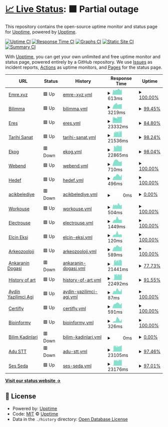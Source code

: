 # [📈 Live Status](https://status.emre.xyz): <!--live status--> **🟧 Partial outage**

This repository contains the open-source uptime monitor and status page for [Upptime](https://upptime.js.org), powered by [Upptime](https://github.com/upptime/upptime).

[![Uptime CI](https://github.com/delirehberi/status/workflows/Uptime%20CI/badge.svg)](https://github.com/delirehberi/status/actions?query=workflow%3A%22Uptime+CI%22)
[![Response Time CI](https://github.com/delirehberi/status/workflows/Response%20Time%20CI/badge.svg)](https://github.com/delirehberi/status/actions?query=workflow%3A%22Response+Time+CI%22)
[![Graphs CI](https://github.com/delirehberi/status/workflows/Graphs%20CI/badge.svg)](https://github.com/delirehberi/status/actions?query=workflow%3A%22Graphs+CI%22)
[![Static Site CI](https://github.com/delirehberi/status/workflows/Static%20Site%20CI/badge.svg)](https://github.com/delirehberi/status/actions?query=workflow%3A%22Static+Site+CI%22)
[![Summary CI](https://github.com/delirehberi/status/workflows/Summary%20CI/badge.svg)](https://github.com/delirehberi/status/actions?query=workflow%3A%22Summary+CI%22)

With [Upptime](https://upptime.js.org), you can get your own unlimited and free uptime monitor and status page, powered entirely by a GitHub repository. We use [Issues](https://github.com/upptime/upptime/issues) as incident reports, [Actions](https://github.com/delirehberi/status/actions) as uptime monitors, and [Pages](https://status.emre.xyz) for the status page.

<!--start: status pages-->
<!-- This summary is generated by Upptime (https://github.com/upptime/upptime) -->
<!-- Do not edit this manually, your changes will be overwritten -->
<!-- prettier-ignore -->
| URL | Status | History | Response Time | Uptime |
| --- | ------ | ------- | ------------- | ------ |
| <img alt="" src="https://icons.duckduckgo.com/ip3/emre.xyz.ico" height="13"> [Emre.xyz](https://emre.xyz) | 🟩 Up | [emre-xyz.yml](https://github.com/delirehberi/status/commits/HEAD/history/emre-xyz.yml) | <details><summary><img alt="Response time graph" src="./graphs/emre-xyz/response-time-week.png" height="20"> 613ms</summary><br><a href="https://status.emre.xyz/history/emre-xyz"><img alt="Response time 672" src="https://img.shields.io/endpoint?url=https%3A%2F%2Fraw.githubusercontent.com%2Fdelirehberi%2Fstatus%2FHEAD%2Fapi%2Femre-xyz%2Fresponse-time.json"></a><br><a href="https://status.emre.xyz/history/emre-xyz"><img alt="24-hour response time 675" src="https://img.shields.io/endpoint?url=https%3A%2F%2Fraw.githubusercontent.com%2Fdelirehberi%2Fstatus%2FHEAD%2Fapi%2Femre-xyz%2Fresponse-time-day.json"></a><br><a href="https://status.emre.xyz/history/emre-xyz"><img alt="7-day response time 613" src="https://img.shields.io/endpoint?url=https%3A%2F%2Fraw.githubusercontent.com%2Fdelirehberi%2Fstatus%2FHEAD%2Fapi%2Femre-xyz%2Fresponse-time-week.json"></a><br><a href="https://status.emre.xyz/history/emre-xyz"><img alt="30-day response time 669" src="https://img.shields.io/endpoint?url=https%3A%2F%2Fraw.githubusercontent.com%2Fdelirehberi%2Fstatus%2FHEAD%2Fapi%2Femre-xyz%2Fresponse-time-month.json"></a><br><a href="https://status.emre.xyz/history/emre-xyz"><img alt="1-year response time 672" src="https://img.shields.io/endpoint?url=https%3A%2F%2Fraw.githubusercontent.com%2Fdelirehberi%2Fstatus%2FHEAD%2Fapi%2Femre-xyz%2Fresponse-time-year.json"></a></details> | <details><summary><a href="https://status.emre.xyz/history/emre-xyz">100.00%</a></summary><a href="https://status.emre.xyz/history/emre-xyz"><img alt="All-time uptime 97.86%" src="https://img.shields.io/endpoint?url=https%3A%2F%2Fraw.githubusercontent.com%2Fdelirehberi%2Fstatus%2FHEAD%2Fapi%2Femre-xyz%2Fuptime.json"></a><br><a href="https://status.emre.xyz/history/emre-xyz"><img alt="24-hour uptime 100.00%" src="https://img.shields.io/endpoint?url=https%3A%2F%2Fraw.githubusercontent.com%2Fdelirehberi%2Fstatus%2FHEAD%2Fapi%2Femre-xyz%2Fuptime-day.json"></a><br><a href="https://status.emre.xyz/history/emre-xyz"><img alt="7-day uptime 100.00%" src="https://img.shields.io/endpoint?url=https%3A%2F%2Fraw.githubusercontent.com%2Fdelirehberi%2Fstatus%2FHEAD%2Fapi%2Femre-xyz%2Fuptime-week.json"></a><br><a href="https://status.emre.xyz/history/emre-xyz"><img alt="30-day uptime 99.95%" src="https://img.shields.io/endpoint?url=https%3A%2F%2Fraw.githubusercontent.com%2Fdelirehberi%2Fstatus%2FHEAD%2Fapi%2Femre-xyz%2Fuptime-month.json"></a><br><a href="https://status.emre.xyz/history/emre-xyz"><img alt="1-year uptime 97.86%" src="https://img.shields.io/endpoint?url=https%3A%2F%2Fraw.githubusercontent.com%2Fdelirehberi%2Fstatus%2FHEAD%2Fapi%2Femre-xyz%2Fuptime-year.json"></a></details>
| <img alt="" src="https://icons.duckduckgo.com/ip3/bilimma.com.ico" height="13"> [Bilimma](https://bilimma.com) | 🟩 Up | [bilimma.yml](https://github.com/delirehberi/status/commits/HEAD/history/bilimma.yml) | <details><summary><img alt="Response time graph" src="./graphs/bilimma/response-time-week.png" height="20"> 3219ms</summary><br><a href="https://status.emre.xyz/history/bilimma"><img alt="Response time 3143" src="https://img.shields.io/endpoint?url=https%3A%2F%2Fraw.githubusercontent.com%2Fdelirehberi%2Fstatus%2FHEAD%2Fapi%2Fbilimma%2Fresponse-time.json"></a><br><a href="https://status.emre.xyz/history/bilimma"><img alt="24-hour response time 3327" src="https://img.shields.io/endpoint?url=https%3A%2F%2Fraw.githubusercontent.com%2Fdelirehberi%2Fstatus%2FHEAD%2Fapi%2Fbilimma%2Fresponse-time-day.json"></a><br><a href="https://status.emre.xyz/history/bilimma"><img alt="7-day response time 3219" src="https://img.shields.io/endpoint?url=https%3A%2F%2Fraw.githubusercontent.com%2Fdelirehberi%2Fstatus%2FHEAD%2Fapi%2Fbilimma%2Fresponse-time-week.json"></a><br><a href="https://status.emre.xyz/history/bilimma"><img alt="30-day response time 3195" src="https://img.shields.io/endpoint?url=https%3A%2F%2Fraw.githubusercontent.com%2Fdelirehberi%2Fstatus%2FHEAD%2Fapi%2Fbilimma%2Fresponse-time-month.json"></a><br><a href="https://status.emre.xyz/history/bilimma"><img alt="1-year response time 3143" src="https://img.shields.io/endpoint?url=https%3A%2F%2Fraw.githubusercontent.com%2Fdelirehberi%2Fstatus%2FHEAD%2Fapi%2Fbilimma%2Fresponse-time-year.json"></a></details> | <details><summary><a href="https://status.emre.xyz/history/bilimma">99.45%</a></summary><a href="https://status.emre.xyz/history/bilimma"><img alt="All-time uptime 99.88%" src="https://img.shields.io/endpoint?url=https%3A%2F%2Fraw.githubusercontent.com%2Fdelirehberi%2Fstatus%2FHEAD%2Fapi%2Fbilimma%2Fuptime.json"></a><br><a href="https://status.emre.xyz/history/bilimma"><img alt="24-hour uptime 96.18%" src="https://img.shields.io/endpoint?url=https%3A%2F%2Fraw.githubusercontent.com%2Fdelirehberi%2Fstatus%2FHEAD%2Fapi%2Fbilimma%2Fuptime-day.json"></a><br><a href="https://status.emre.xyz/history/bilimma"><img alt="7-day uptime 99.45%" src="https://img.shields.io/endpoint?url=https%3A%2F%2Fraw.githubusercontent.com%2Fdelirehberi%2Fstatus%2FHEAD%2Fapi%2Fbilimma%2Fuptime-week.json"></a><br><a href="https://status.emre.xyz/history/bilimma"><img alt="30-day uptime 99.87%" src="https://img.shields.io/endpoint?url=https%3A%2F%2Fraw.githubusercontent.com%2Fdelirehberi%2Fstatus%2FHEAD%2Fapi%2Fbilimma%2Fuptime-month.json"></a><br><a href="https://status.emre.xyz/history/bilimma"><img alt="1-year uptime 99.88%" src="https://img.shields.io/endpoint?url=https%3A%2F%2Fraw.githubusercontent.com%2Fdelirehberi%2Fstatus%2FHEAD%2Fapi%2Fbilimma%2Fuptime-year.json"></a></details>
| <img alt="" src="https://icons.duckduckgo.com/ip3/www.eresbiotech.com.ico" height="13"> [Eres](https://www.eresbiotech.com) | 🟩 Up | [eres.yml](https://github.com/delirehberi/status/commits/HEAD/history/eres.yml) | <details><summary><img alt="Response time graph" src="./graphs/eres/response-time-week.png" height="20"> 23332ms</summary><br><a href="https://status.emre.xyz/history/eres"><img alt="Response time 7942" src="https://img.shields.io/endpoint?url=https%3A%2F%2Fraw.githubusercontent.com%2Fdelirehberi%2Fstatus%2FHEAD%2Fapi%2Feres%2Fresponse-time.json"></a><br><a href="https://status.emre.xyz/history/eres"><img alt="24-hour response time 26587" src="https://img.shields.io/endpoint?url=https%3A%2F%2Fraw.githubusercontent.com%2Fdelirehberi%2Fstatus%2FHEAD%2Fapi%2Feres%2Fresponse-time-day.json"></a><br><a href="https://status.emre.xyz/history/eres"><img alt="7-day response time 23332" src="https://img.shields.io/endpoint?url=https%3A%2F%2Fraw.githubusercontent.com%2Fdelirehberi%2Fstatus%2FHEAD%2Fapi%2Feres%2Fresponse-time-week.json"></a><br><a href="https://status.emre.xyz/history/eres"><img alt="30-day response time 19802" src="https://img.shields.io/endpoint?url=https%3A%2F%2Fraw.githubusercontent.com%2Fdelirehberi%2Fstatus%2FHEAD%2Fapi%2Feres%2Fresponse-time-month.json"></a><br><a href="https://status.emre.xyz/history/eres"><img alt="1-year response time 7942" src="https://img.shields.io/endpoint?url=https%3A%2F%2Fraw.githubusercontent.com%2Fdelirehberi%2Fstatus%2FHEAD%2Fapi%2Feres%2Fresponse-time-year.json"></a></details> | <details><summary><a href="https://status.emre.xyz/history/eres">84.80%</a></summary><a href="https://status.emre.xyz/history/eres"><img alt="All-time uptime 99.38%" src="https://img.shields.io/endpoint?url=https%3A%2F%2Fraw.githubusercontent.com%2Fdelirehberi%2Fstatus%2FHEAD%2Fapi%2Feres%2Fuptime.json"></a><br><a href="https://status.emre.xyz/history/eres"><img alt="24-hour uptime 55.51%" src="https://img.shields.io/endpoint?url=https%3A%2F%2Fraw.githubusercontent.com%2Fdelirehberi%2Fstatus%2FHEAD%2Fapi%2Feres%2Fuptime-day.json"></a><br><a href="https://status.emre.xyz/history/eres"><img alt="7-day uptime 84.80%" src="https://img.shields.io/endpoint?url=https%3A%2F%2Fraw.githubusercontent.com%2Fdelirehberi%2Fstatus%2FHEAD%2Fapi%2Feres%2Fuptime-week.json"></a><br><a href="https://status.emre.xyz/history/eres"><img alt="30-day uptime 96.45%" src="https://img.shields.io/endpoint?url=https%3A%2F%2Fraw.githubusercontent.com%2Fdelirehberi%2Fstatus%2FHEAD%2Fapi%2Feres%2Fuptime-month.json"></a><br><a href="https://status.emre.xyz/history/eres"><img alt="1-year uptime 99.38%" src="https://img.shields.io/endpoint?url=https%3A%2F%2Fraw.githubusercontent.com%2Fdelirehberi%2Fstatus%2FHEAD%2Fapi%2Feres%2Fuptime-year.json"></a></details>
| <img alt="" src="https://icons.duckduckgo.com/ip3/tarihisanat.com.ico" height="13"> [Tarihi Sanat](https://tarihisanat.com) | 🟩 Up | [tarihi-sanat.yml](https://github.com/delirehberi/status/commits/HEAD/history/tarihi-sanat.yml) | <details><summary><img alt="Response time graph" src="./graphs/tarihi-sanat/response-time-week.png" height="20"> 21536ms</summary><br><a href="https://status.emre.xyz/history/tarihi-sanat"><img alt="Response time 2738" src="https://img.shields.io/endpoint?url=https%3A%2F%2Fraw.githubusercontent.com%2Fdelirehberi%2Fstatus%2FHEAD%2Fapi%2Ftarihi-sanat%2Fresponse-time.json"></a><br><a href="https://status.emre.xyz/history/tarihi-sanat"><img alt="24-hour response time 26095" src="https://img.shields.io/endpoint?url=https%3A%2F%2Fraw.githubusercontent.com%2Fdelirehberi%2Fstatus%2FHEAD%2Fapi%2Ftarihi-sanat%2Fresponse-time-day.json"></a><br><a href="https://status.emre.xyz/history/tarihi-sanat"><img alt="7-day response time 21536" src="https://img.shields.io/endpoint?url=https%3A%2F%2Fraw.githubusercontent.com%2Fdelirehberi%2Fstatus%2FHEAD%2Fapi%2Ftarihi-sanat%2Fresponse-time-week.json"></a><br><a href="https://status.emre.xyz/history/tarihi-sanat"><img alt="30-day response time 12085" src="https://img.shields.io/endpoint?url=https%3A%2F%2Fraw.githubusercontent.com%2Fdelirehberi%2Fstatus%2FHEAD%2Fapi%2Ftarihi-sanat%2Fresponse-time-month.json"></a><br><a href="https://status.emre.xyz/history/tarihi-sanat"><img alt="1-year response time 2738" src="https://img.shields.io/endpoint?url=https%3A%2F%2Fraw.githubusercontent.com%2Fdelirehberi%2Fstatus%2FHEAD%2Fapi%2Ftarihi-sanat%2Fresponse-time-year.json"></a></details> | <details><summary><a href="https://status.emre.xyz/history/tarihi-sanat">98.24%</a></summary><a href="https://status.emre.xyz/history/tarihi-sanat"><img alt="All-time uptime 99.62%" src="https://img.shields.io/endpoint?url=https%3A%2F%2Fraw.githubusercontent.com%2Fdelirehberi%2Fstatus%2FHEAD%2Fapi%2Ftarihi-sanat%2Fuptime.json"></a><br><a href="https://status.emre.xyz/history/tarihi-sanat"><img alt="24-hour uptime 94.58%" src="https://img.shields.io/endpoint?url=https%3A%2F%2Fraw.githubusercontent.com%2Fdelirehberi%2Fstatus%2FHEAD%2Fapi%2Ftarihi-sanat%2Fuptime-day.json"></a><br><a href="https://status.emre.xyz/history/tarihi-sanat"><img alt="7-day uptime 98.24%" src="https://img.shields.io/endpoint?url=https%3A%2F%2Fraw.githubusercontent.com%2Fdelirehberi%2Fstatus%2FHEAD%2Fapi%2Ftarihi-sanat%2Fuptime-week.json"></a><br><a href="https://status.emre.xyz/history/tarihi-sanat"><img alt="30-day uptime 99.54%" src="https://img.shields.io/endpoint?url=https%3A%2F%2Fraw.githubusercontent.com%2Fdelirehberi%2Fstatus%2FHEAD%2Fapi%2Ftarihi-sanat%2Fuptime-month.json"></a><br><a href="https://status.emre.xyz/history/tarihi-sanat"><img alt="1-year uptime 99.62%" src="https://img.shields.io/endpoint?url=https%3A%2F%2Fraw.githubusercontent.com%2Fdelirehberi%2Fstatus%2FHEAD%2Fapi%2Ftarihi-sanat%2Fuptime-year.json"></a></details>
| <img alt="" src="https://icons.duckduckgo.com/ip3/ekog.org.ico" height="13"> [Ekog](https://ekog.org) | 🟥 Down | [ekog.yml](https://github.com/delirehberi/status/commits/HEAD/history/ekog.yml) | <details><summary><img alt="Response time graph" src="./graphs/ekog/response-time-week.png" height="20"> 22865ms</summary><br><a href="https://status.emre.xyz/history/ekog"><img alt="Response time 3149" src="https://img.shields.io/endpoint?url=https%3A%2F%2Fraw.githubusercontent.com%2Fdelirehberi%2Fstatus%2FHEAD%2Fapi%2Fekog%2Fresponse-time.json"></a><br><a href="https://status.emre.xyz/history/ekog"><img alt="24-hour response time 25332" src="https://img.shields.io/endpoint?url=https%3A%2F%2Fraw.githubusercontent.com%2Fdelirehberi%2Fstatus%2FHEAD%2Fapi%2Fekog%2Fresponse-time-day.json"></a><br><a href="https://status.emre.xyz/history/ekog"><img alt="7-day response time 22865" src="https://img.shields.io/endpoint?url=https%3A%2F%2Fraw.githubusercontent.com%2Fdelirehberi%2Fstatus%2FHEAD%2Fapi%2Fekog%2Fresponse-time-week.json"></a><br><a href="https://status.emre.xyz/history/ekog"><img alt="30-day response time 12973" src="https://img.shields.io/endpoint?url=https%3A%2F%2Fraw.githubusercontent.com%2Fdelirehberi%2Fstatus%2FHEAD%2Fapi%2Fekog%2Fresponse-time-month.json"></a><br><a href="https://status.emre.xyz/history/ekog"><img alt="1-year response time 3149" src="https://img.shields.io/endpoint?url=https%3A%2F%2Fraw.githubusercontent.com%2Fdelirehberi%2Fstatus%2FHEAD%2Fapi%2Fekog%2Fresponse-time-year.json"></a></details> | <details><summary><a href="https://status.emre.xyz/history/ekog">98.04%</a></summary><a href="https://status.emre.xyz/history/ekog"><img alt="All-time uptime 99.47%" src="https://img.shields.io/endpoint?url=https%3A%2F%2Fraw.githubusercontent.com%2Fdelirehberi%2Fstatus%2FHEAD%2Fapi%2Fekog%2Fuptime.json"></a><br><a href="https://status.emre.xyz/history/ekog"><img alt="24-hour uptime 92.82%" src="https://img.shields.io/endpoint?url=https%3A%2F%2Fraw.githubusercontent.com%2Fdelirehberi%2Fstatus%2FHEAD%2Fapi%2Fekog%2Fuptime-day.json"></a><br><a href="https://status.emre.xyz/history/ekog"><img alt="7-day uptime 98.04%" src="https://img.shields.io/endpoint?url=https%3A%2F%2Fraw.githubusercontent.com%2Fdelirehberi%2Fstatus%2FHEAD%2Fapi%2Fekog%2Fuptime-week.json"></a><br><a href="https://status.emre.xyz/history/ekog"><img alt="30-day uptime 99.50%" src="https://img.shields.io/endpoint?url=https%3A%2F%2Fraw.githubusercontent.com%2Fdelirehberi%2Fstatus%2FHEAD%2Fapi%2Fekog%2Fuptime-month.json"></a><br><a href="https://status.emre.xyz/history/ekog"><img alt="1-year uptime 99.47%" src="https://img.shields.io/endpoint?url=https%3A%2F%2Fraw.githubusercontent.com%2Fdelirehberi%2Fstatus%2FHEAD%2Fapi%2Fekog%2Fuptime-year.json"></a></details>
| <img alt="" src="https://icons.duckduckgo.com/ip3/webend.org.ico" height="13"> [Webend](https://webend.org) | 🟩 Up | [webend.yml](https://github.com/delirehberi/status/commits/HEAD/history/webend.yml) | <details><summary><img alt="Response time graph" src="./graphs/webend/response-time-week.png" height="20"> 710ms</summary><br><a href="https://status.emre.xyz/history/webend"><img alt="Response time 452" src="https://img.shields.io/endpoint?url=https%3A%2F%2Fraw.githubusercontent.com%2Fdelirehberi%2Fstatus%2FHEAD%2Fapi%2Fwebend%2Fresponse-time.json"></a><br><a href="https://status.emre.xyz/history/webend"><img alt="24-hour response time 656" src="https://img.shields.io/endpoint?url=https%3A%2F%2Fraw.githubusercontent.com%2Fdelirehberi%2Fstatus%2FHEAD%2Fapi%2Fwebend%2Fresponse-time-day.json"></a><br><a href="https://status.emre.xyz/history/webend"><img alt="7-day response time 710" src="https://img.shields.io/endpoint?url=https%3A%2F%2Fraw.githubusercontent.com%2Fdelirehberi%2Fstatus%2FHEAD%2Fapi%2Fwebend%2Fresponse-time-week.json"></a><br><a href="https://status.emre.xyz/history/webend"><img alt="30-day response time 686" src="https://img.shields.io/endpoint?url=https%3A%2F%2Fraw.githubusercontent.com%2Fdelirehberi%2Fstatus%2FHEAD%2Fapi%2Fwebend%2Fresponse-time-month.json"></a><br><a href="https://status.emre.xyz/history/webend"><img alt="1-year response time 452" src="https://img.shields.io/endpoint?url=https%3A%2F%2Fraw.githubusercontent.com%2Fdelirehberi%2Fstatus%2FHEAD%2Fapi%2Fwebend%2Fresponse-time-year.json"></a></details> | <details><summary><a href="https://status.emre.xyz/history/webend">100.00%</a></summary><a href="https://status.emre.xyz/history/webend"><img alt="All-time uptime 86.50%" src="https://img.shields.io/endpoint?url=https%3A%2F%2Fraw.githubusercontent.com%2Fdelirehberi%2Fstatus%2FHEAD%2Fapi%2Fwebend%2Fuptime.json"></a><br><a href="https://status.emre.xyz/history/webend"><img alt="24-hour uptime 100.00%" src="https://img.shields.io/endpoint?url=https%3A%2F%2Fraw.githubusercontent.com%2Fdelirehberi%2Fstatus%2FHEAD%2Fapi%2Fwebend%2Fuptime-day.json"></a><br><a href="https://status.emre.xyz/history/webend"><img alt="7-day uptime 100.00%" src="https://img.shields.io/endpoint?url=https%3A%2F%2Fraw.githubusercontent.com%2Fdelirehberi%2Fstatus%2FHEAD%2Fapi%2Fwebend%2Fuptime-week.json"></a><br><a href="https://status.emre.xyz/history/webend"><img alt="30-day uptime 100.00%" src="https://img.shields.io/endpoint?url=https%3A%2F%2Fraw.githubusercontent.com%2Fdelirehberi%2Fstatus%2FHEAD%2Fapi%2Fwebend%2Fuptime-month.json"></a><br><a href="https://status.emre.xyz/history/webend"><img alt="1-year uptime 86.50%" src="https://img.shields.io/endpoint?url=https%3A%2F%2Fraw.githubusercontent.com%2Fdelirehberi%2Fstatus%2FHEAD%2Fapi%2Fwebend%2Fuptime-year.json"></a></details>
| <img alt="" src="https://icons.duckduckgo.com/ip3/hedef.im.ico" height="13"> [Hedef](https://hedef.im) | 🟩 Up | [hedef.yml](https://github.com/delirehberi/status/commits/HEAD/history/hedef.yml) | <details><summary><img alt="Response time graph" src="./graphs/hedef/response-time-week.png" height="20"> 496ms</summary><br><a href="https://status.emre.xyz/history/hedef"><img alt="Response time 547" src="https://img.shields.io/endpoint?url=https%3A%2F%2Fraw.githubusercontent.com%2Fdelirehberi%2Fstatus%2FHEAD%2Fapi%2Fhedef%2Fresponse-time.json"></a><br><a href="https://status.emre.xyz/history/hedef"><img alt="24-hour response time 610" src="https://img.shields.io/endpoint?url=https%3A%2F%2Fraw.githubusercontent.com%2Fdelirehberi%2Fstatus%2FHEAD%2Fapi%2Fhedef%2Fresponse-time-day.json"></a><br><a href="https://status.emre.xyz/history/hedef"><img alt="7-day response time 496" src="https://img.shields.io/endpoint?url=https%3A%2F%2Fraw.githubusercontent.com%2Fdelirehberi%2Fstatus%2FHEAD%2Fapi%2Fhedef%2Fresponse-time-week.json"></a><br><a href="https://status.emre.xyz/history/hedef"><img alt="30-day response time 528" src="https://img.shields.io/endpoint?url=https%3A%2F%2Fraw.githubusercontent.com%2Fdelirehberi%2Fstatus%2FHEAD%2Fapi%2Fhedef%2Fresponse-time-month.json"></a><br><a href="https://status.emre.xyz/history/hedef"><img alt="1-year response time 547" src="https://img.shields.io/endpoint?url=https%3A%2F%2Fraw.githubusercontent.com%2Fdelirehberi%2Fstatus%2FHEAD%2Fapi%2Fhedef%2Fresponse-time-year.json"></a></details> | <details><summary><a href="https://status.emre.xyz/history/hedef">100.00%</a></summary><a href="https://status.emre.xyz/history/hedef"><img alt="All-time uptime 99.95%" src="https://img.shields.io/endpoint?url=https%3A%2F%2Fraw.githubusercontent.com%2Fdelirehberi%2Fstatus%2FHEAD%2Fapi%2Fhedef%2Fuptime.json"></a><br><a href="https://status.emre.xyz/history/hedef"><img alt="24-hour uptime 100.00%" src="https://img.shields.io/endpoint?url=https%3A%2F%2Fraw.githubusercontent.com%2Fdelirehberi%2Fstatus%2FHEAD%2Fapi%2Fhedef%2Fuptime-day.json"></a><br><a href="https://status.emre.xyz/history/hedef"><img alt="7-day uptime 100.00%" src="https://img.shields.io/endpoint?url=https%3A%2F%2Fraw.githubusercontent.com%2Fdelirehberi%2Fstatus%2FHEAD%2Fapi%2Fhedef%2Fuptime-week.json"></a><br><a href="https://status.emre.xyz/history/hedef"><img alt="30-day uptime 100.00%" src="https://img.shields.io/endpoint?url=https%3A%2F%2Fraw.githubusercontent.com%2Fdelirehberi%2Fstatus%2FHEAD%2Fapi%2Fhedef%2Fuptime-month.json"></a><br><a href="https://status.emre.xyz/history/hedef"><img alt="1-year uptime 99.95%" src="https://img.shields.io/endpoint?url=https%3A%2F%2Fraw.githubusercontent.com%2Fdelirehberi%2Fstatus%2FHEAD%2Fapi%2Fhedef%2Fuptime-year.json"></a></details>
| <img alt="" src="https://icons.duckduckgo.com/ip3/acikbelediye.com.ico" height="13"> [acikbelediye](https://acikbelediye.com) | 🟥 Down | [acikbelediye.yml](https://github.com/delirehberi/status/commits/HEAD/history/acikbelediye.yml) | <details><summary><img alt="Response time graph" src="./graphs/acikbelediye/response-time-week.png" height="20"> 0ms</summary><br><a href="https://status.emre.xyz/history/acikbelediye"><img alt="Response time 0" src="https://img.shields.io/endpoint?url=https%3A%2F%2Fraw.githubusercontent.com%2Fdelirehberi%2Fstatus%2FHEAD%2Fapi%2Facikbelediye%2Fresponse-time.json"></a><br><a href="https://status.emre.xyz/history/acikbelediye"><img alt="24-hour response time 0" src="https://img.shields.io/endpoint?url=https%3A%2F%2Fraw.githubusercontent.com%2Fdelirehberi%2Fstatus%2FHEAD%2Fapi%2Facikbelediye%2Fresponse-time-day.json"></a><br><a href="https://status.emre.xyz/history/acikbelediye"><img alt="7-day response time 0" src="https://img.shields.io/endpoint?url=https%3A%2F%2Fraw.githubusercontent.com%2Fdelirehberi%2Fstatus%2FHEAD%2Fapi%2Facikbelediye%2Fresponse-time-week.json"></a><br><a href="https://status.emre.xyz/history/acikbelediye"><img alt="30-day response time 0" src="https://img.shields.io/endpoint?url=https%3A%2F%2Fraw.githubusercontent.com%2Fdelirehberi%2Fstatus%2FHEAD%2Fapi%2Facikbelediye%2Fresponse-time-month.json"></a><br><a href="https://status.emre.xyz/history/acikbelediye"><img alt="1-year response time 0" src="https://img.shields.io/endpoint?url=https%3A%2F%2Fraw.githubusercontent.com%2Fdelirehberi%2Fstatus%2FHEAD%2Fapi%2Facikbelediye%2Fresponse-time-year.json"></a></details> | <details><summary><a href="https://status.emre.xyz/history/acikbelediye">0.00%</a></summary><a href="https://status.emre.xyz/history/acikbelediye"><img alt="All-time uptime 0.00%" src="https://img.shields.io/endpoint?url=https%3A%2F%2Fraw.githubusercontent.com%2Fdelirehberi%2Fstatus%2FHEAD%2Fapi%2Facikbelediye%2Fuptime.json"></a><br><a href="https://status.emre.xyz/history/acikbelediye"><img alt="24-hour uptime 0.00%" src="https://img.shields.io/endpoint?url=https%3A%2F%2Fraw.githubusercontent.com%2Fdelirehberi%2Fstatus%2FHEAD%2Fapi%2Facikbelediye%2Fuptime-day.json"></a><br><a href="https://status.emre.xyz/history/acikbelediye"><img alt="7-day uptime 0.00%" src="https://img.shields.io/endpoint?url=https%3A%2F%2Fraw.githubusercontent.com%2Fdelirehberi%2Fstatus%2FHEAD%2Fapi%2Facikbelediye%2Fuptime-week.json"></a><br><a href="https://status.emre.xyz/history/acikbelediye"><img alt="30-day uptime 1.38%" src="https://img.shields.io/endpoint?url=https%3A%2F%2Fraw.githubusercontent.com%2Fdelirehberi%2Fstatus%2FHEAD%2Fapi%2Facikbelediye%2Fuptime-month.json"></a><br><a href="https://status.emre.xyz/history/acikbelediye"><img alt="1-year uptime 0.00%" src="https://img.shields.io/endpoint?url=https%3A%2F%2Fraw.githubusercontent.com%2Fdelirehberi%2Fstatus%2FHEAD%2Fapi%2Facikbelediye%2Fuptime-year.json"></a></details>
| <img alt="" src="https://icons.duckduckgo.com/ip3/workouse.com.ico" height="13"> [Workouse](https://workouse.com) | 🟩 Up | [workouse.yml](https://github.com/delirehberi/status/commits/HEAD/history/workouse.yml) | <details><summary><img alt="Response time graph" src="./graphs/workouse/response-time-week.png" height="20"> 504ms</summary><br><a href="https://status.emre.xyz/history/workouse"><img alt="Response time 542" src="https://img.shields.io/endpoint?url=https%3A%2F%2Fraw.githubusercontent.com%2Fdelirehberi%2Fstatus%2FHEAD%2Fapi%2Fworkouse%2Fresponse-time.json"></a><br><a href="https://status.emre.xyz/history/workouse"><img alt="24-hour response time 528" src="https://img.shields.io/endpoint?url=https%3A%2F%2Fraw.githubusercontent.com%2Fdelirehberi%2Fstatus%2FHEAD%2Fapi%2Fworkouse%2Fresponse-time-day.json"></a><br><a href="https://status.emre.xyz/history/workouse"><img alt="7-day response time 504" src="https://img.shields.io/endpoint?url=https%3A%2F%2Fraw.githubusercontent.com%2Fdelirehberi%2Fstatus%2FHEAD%2Fapi%2Fworkouse%2Fresponse-time-week.json"></a><br><a href="https://status.emre.xyz/history/workouse"><img alt="30-day response time 529" src="https://img.shields.io/endpoint?url=https%3A%2F%2Fraw.githubusercontent.com%2Fdelirehberi%2Fstatus%2FHEAD%2Fapi%2Fworkouse%2Fresponse-time-month.json"></a><br><a href="https://status.emre.xyz/history/workouse"><img alt="1-year response time 542" src="https://img.shields.io/endpoint?url=https%3A%2F%2Fraw.githubusercontent.com%2Fdelirehberi%2Fstatus%2FHEAD%2Fapi%2Fworkouse%2Fresponse-time-year.json"></a></details> | <details><summary><a href="https://status.emre.xyz/history/workouse">100.00%</a></summary><a href="https://status.emre.xyz/history/workouse"><img alt="All-time uptime 99.88%" src="https://img.shields.io/endpoint?url=https%3A%2F%2Fraw.githubusercontent.com%2Fdelirehberi%2Fstatus%2FHEAD%2Fapi%2Fworkouse%2Fuptime.json"></a><br><a href="https://status.emre.xyz/history/workouse"><img alt="24-hour uptime 100.00%" src="https://img.shields.io/endpoint?url=https%3A%2F%2Fraw.githubusercontent.com%2Fdelirehberi%2Fstatus%2FHEAD%2Fapi%2Fworkouse%2Fuptime-day.json"></a><br><a href="https://status.emre.xyz/history/workouse"><img alt="7-day uptime 100.00%" src="https://img.shields.io/endpoint?url=https%3A%2F%2Fraw.githubusercontent.com%2Fdelirehberi%2Fstatus%2FHEAD%2Fapi%2Fworkouse%2Fuptime-week.json"></a><br><a href="https://status.emre.xyz/history/workouse"><img alt="30-day uptime 99.95%" src="https://img.shields.io/endpoint?url=https%3A%2F%2Fraw.githubusercontent.com%2Fdelirehberi%2Fstatus%2FHEAD%2Fapi%2Fworkouse%2Fuptime-month.json"></a><br><a href="https://status.emre.xyz/history/workouse"><img alt="1-year uptime 99.88%" src="https://img.shields.io/endpoint?url=https%3A%2F%2Fraw.githubusercontent.com%2Fdelirehberi%2Fstatus%2FHEAD%2Fapi%2Fworkouse%2Fuptime-year.json"></a></details>
| <img alt="" src="https://icons.duckduckgo.com/ip3/electrouse.com.ico" height="13"> [Electrouse](https://electrouse.com) | 🟩 Up | [electrouse.yml](https://github.com/delirehberi/status/commits/HEAD/history/electrouse.yml) | <details><summary><img alt="Response time graph" src="./graphs/electrouse/response-time-week.png" height="20"> 1449ms</summary><br><a href="https://status.emre.xyz/history/electrouse"><img alt="Response time 993" src="https://img.shields.io/endpoint?url=https%3A%2F%2Fraw.githubusercontent.com%2Fdelirehberi%2Fstatus%2FHEAD%2Fapi%2Felectrouse%2Fresponse-time.json"></a><br><a href="https://status.emre.xyz/history/electrouse"><img alt="24-hour response time 1345" src="https://img.shields.io/endpoint?url=https%3A%2F%2Fraw.githubusercontent.com%2Fdelirehberi%2Fstatus%2FHEAD%2Fapi%2Felectrouse%2Fresponse-time-day.json"></a><br><a href="https://status.emre.xyz/history/electrouse"><img alt="7-day response time 1449" src="https://img.shields.io/endpoint?url=https%3A%2F%2Fraw.githubusercontent.com%2Fdelirehberi%2Fstatus%2FHEAD%2Fapi%2Felectrouse%2Fresponse-time-week.json"></a><br><a href="https://status.emre.xyz/history/electrouse"><img alt="30-day response time 1161" src="https://img.shields.io/endpoint?url=https%3A%2F%2Fraw.githubusercontent.com%2Fdelirehberi%2Fstatus%2FHEAD%2Fapi%2Felectrouse%2Fresponse-time-month.json"></a><br><a href="https://status.emre.xyz/history/electrouse"><img alt="1-year response time 993" src="https://img.shields.io/endpoint?url=https%3A%2F%2Fraw.githubusercontent.com%2Fdelirehberi%2Fstatus%2FHEAD%2Fapi%2Felectrouse%2Fresponse-time-year.json"></a></details> | <details><summary><a href="https://status.emre.xyz/history/electrouse">100.00%</a></summary><a href="https://status.emre.xyz/history/electrouse"><img alt="All-time uptime 99.85%" src="https://img.shields.io/endpoint?url=https%3A%2F%2Fraw.githubusercontent.com%2Fdelirehberi%2Fstatus%2FHEAD%2Fapi%2Felectrouse%2Fuptime.json"></a><br><a href="https://status.emre.xyz/history/electrouse"><img alt="24-hour uptime 100.00%" src="https://img.shields.io/endpoint?url=https%3A%2F%2Fraw.githubusercontent.com%2Fdelirehberi%2Fstatus%2FHEAD%2Fapi%2Felectrouse%2Fuptime-day.json"></a><br><a href="https://status.emre.xyz/history/electrouse"><img alt="7-day uptime 100.00%" src="https://img.shields.io/endpoint?url=https%3A%2F%2Fraw.githubusercontent.com%2Fdelirehberi%2Fstatus%2FHEAD%2Fapi%2Felectrouse%2Fuptime-week.json"></a><br><a href="https://status.emre.xyz/history/electrouse"><img alt="30-day uptime 99.76%" src="https://img.shields.io/endpoint?url=https%3A%2F%2Fraw.githubusercontent.com%2Fdelirehberi%2Fstatus%2FHEAD%2Fapi%2Felectrouse%2Fuptime-month.json"></a><br><a href="https://status.emre.xyz/history/electrouse"><img alt="1-year uptime 99.85%" src="https://img.shields.io/endpoint?url=https%3A%2F%2Fraw.githubusercontent.com%2Fdelirehberi%2Fstatus%2FHEAD%2Fapi%2Felectrouse%2Fuptime-year.json"></a></details>
| <img alt="" src="https://icons.duckduckgo.com/ip3/elcineksi.com.ico" height="13"> [Elcin Eksi](https://elcineksi.com) | 🟩 Up | [elcin-eksi.yml](https://github.com/delirehberi/status/commits/HEAD/history/elcin-eksi.yml) | <details><summary><img alt="Response time graph" src="./graphs/elcin-eksi/response-time-week.png" height="20"> 120ms</summary><br><a href="https://status.emre.xyz/history/elcin-eksi"><img alt="Response time 140" src="https://img.shields.io/endpoint?url=https%3A%2F%2Fraw.githubusercontent.com%2Fdelirehberi%2Fstatus%2FHEAD%2Fapi%2Felcin-eksi%2Fresponse-time.json"></a><br><a href="https://status.emre.xyz/history/elcin-eksi"><img alt="24-hour response time 96" src="https://img.shields.io/endpoint?url=https%3A%2F%2Fraw.githubusercontent.com%2Fdelirehberi%2Fstatus%2FHEAD%2Fapi%2Felcin-eksi%2Fresponse-time-day.json"></a><br><a href="https://status.emre.xyz/history/elcin-eksi"><img alt="7-day response time 120" src="https://img.shields.io/endpoint?url=https%3A%2F%2Fraw.githubusercontent.com%2Fdelirehberi%2Fstatus%2FHEAD%2Fapi%2Felcin-eksi%2Fresponse-time-week.json"></a><br><a href="https://status.emre.xyz/history/elcin-eksi"><img alt="30-day response time 132" src="https://img.shields.io/endpoint?url=https%3A%2F%2Fraw.githubusercontent.com%2Fdelirehberi%2Fstatus%2FHEAD%2Fapi%2Felcin-eksi%2Fresponse-time-month.json"></a><br><a href="https://status.emre.xyz/history/elcin-eksi"><img alt="1-year response time 140" src="https://img.shields.io/endpoint?url=https%3A%2F%2Fraw.githubusercontent.com%2Fdelirehberi%2Fstatus%2FHEAD%2Fapi%2Felcin-eksi%2Fresponse-time-year.json"></a></details> | <details><summary><a href="https://status.emre.xyz/history/elcin-eksi">100.00%</a></summary><a href="https://status.emre.xyz/history/elcin-eksi"><img alt="All-time uptime 100.00%" src="https://img.shields.io/endpoint?url=https%3A%2F%2Fraw.githubusercontent.com%2Fdelirehberi%2Fstatus%2FHEAD%2Fapi%2Felcin-eksi%2Fuptime.json"></a><br><a href="https://status.emre.xyz/history/elcin-eksi"><img alt="24-hour uptime 100.00%" src="https://img.shields.io/endpoint?url=https%3A%2F%2Fraw.githubusercontent.com%2Fdelirehberi%2Fstatus%2FHEAD%2Fapi%2Felcin-eksi%2Fuptime-day.json"></a><br><a href="https://status.emre.xyz/history/elcin-eksi"><img alt="7-day uptime 100.00%" src="https://img.shields.io/endpoint?url=https%3A%2F%2Fraw.githubusercontent.com%2Fdelirehberi%2Fstatus%2FHEAD%2Fapi%2Felcin-eksi%2Fuptime-week.json"></a><br><a href="https://status.emre.xyz/history/elcin-eksi"><img alt="30-day uptime 100.00%" src="https://img.shields.io/endpoint?url=https%3A%2F%2Fraw.githubusercontent.com%2Fdelirehberi%2Fstatus%2FHEAD%2Fapi%2Felcin-eksi%2Fuptime-month.json"></a><br><a href="https://status.emre.xyz/history/elcin-eksi"><img alt="1-year uptime 100.00%" src="https://img.shields.io/endpoint?url=https%3A%2F%2Fraw.githubusercontent.com%2Fdelirehberi%2Fstatus%2FHEAD%2Fapi%2Felcin-eksi%2Fuptime-year.json"></a></details>
| <img alt="" src="https://icons.duckduckgo.com/ip3/arkeozooloji.com.ico" height="13"> [Arkeozooloji](https://arkeozooloji.com) | 🟩 Up | [arkeozooloji.yml](https://github.com/delirehberi/status/commits/HEAD/history/arkeozooloji.yml) | <details><summary><img alt="Response time graph" src="./graphs/arkeozooloji/response-time-week.png" height="20"> 589ms</summary><br><a href="https://status.emre.xyz/history/arkeozooloji"><img alt="Response time 621" src="https://img.shields.io/endpoint?url=https%3A%2F%2Fraw.githubusercontent.com%2Fdelirehberi%2Fstatus%2FHEAD%2Fapi%2Farkeozooloji%2Fresponse-time.json"></a><br><a href="https://status.emre.xyz/history/arkeozooloji"><img alt="24-hour response time 649" src="https://img.shields.io/endpoint?url=https%3A%2F%2Fraw.githubusercontent.com%2Fdelirehberi%2Fstatus%2FHEAD%2Fapi%2Farkeozooloji%2Fresponse-time-day.json"></a><br><a href="https://status.emre.xyz/history/arkeozooloji"><img alt="7-day response time 589" src="https://img.shields.io/endpoint?url=https%3A%2F%2Fraw.githubusercontent.com%2Fdelirehberi%2Fstatus%2FHEAD%2Fapi%2Farkeozooloji%2Fresponse-time-week.json"></a><br><a href="https://status.emre.xyz/history/arkeozooloji"><img alt="30-day response time 619" src="https://img.shields.io/endpoint?url=https%3A%2F%2Fraw.githubusercontent.com%2Fdelirehberi%2Fstatus%2FHEAD%2Fapi%2Farkeozooloji%2Fresponse-time-month.json"></a><br><a href="https://status.emre.xyz/history/arkeozooloji"><img alt="1-year response time 621" src="https://img.shields.io/endpoint?url=https%3A%2F%2Fraw.githubusercontent.com%2Fdelirehberi%2Fstatus%2FHEAD%2Fapi%2Farkeozooloji%2Fresponse-time-year.json"></a></details> | <details><summary><a href="https://status.emre.xyz/history/arkeozooloji">100.00%</a></summary><a href="https://status.emre.xyz/history/arkeozooloji"><img alt="All-time uptime 99.86%" src="https://img.shields.io/endpoint?url=https%3A%2F%2Fraw.githubusercontent.com%2Fdelirehberi%2Fstatus%2FHEAD%2Fapi%2Farkeozooloji%2Fuptime.json"></a><br><a href="https://status.emre.xyz/history/arkeozooloji"><img alt="24-hour uptime 100.00%" src="https://img.shields.io/endpoint?url=https%3A%2F%2Fraw.githubusercontent.com%2Fdelirehberi%2Fstatus%2FHEAD%2Fapi%2Farkeozooloji%2Fuptime-day.json"></a><br><a href="https://status.emre.xyz/history/arkeozooloji"><img alt="7-day uptime 100.00%" src="https://img.shields.io/endpoint?url=https%3A%2F%2Fraw.githubusercontent.com%2Fdelirehberi%2Fstatus%2FHEAD%2Fapi%2Farkeozooloji%2Fuptime-week.json"></a><br><a href="https://status.emre.xyz/history/arkeozooloji"><img alt="30-day uptime 100.00%" src="https://img.shields.io/endpoint?url=https%3A%2F%2Fraw.githubusercontent.com%2Fdelirehberi%2Fstatus%2FHEAD%2Fapi%2Farkeozooloji%2Fuptime-month.json"></a><br><a href="https://status.emre.xyz/history/arkeozooloji"><img alt="1-year uptime 99.86%" src="https://img.shields.io/endpoint?url=https%3A%2F%2Fraw.githubusercontent.com%2Fdelirehberi%2Fstatus%2FHEAD%2Fapi%2Farkeozooloji%2Fuptime-year.json"></a></details>
| <img alt="" src="https://icons.duckduckgo.com/ip3/ankaranindogasi.com.ico" height="13"> [Ankaranin Dogasi](https://ankaranindogasi.com) | 🟥 Down | [ankaranin-dogasi.yml](https://github.com/delirehberi/status/commits/HEAD/history/ankaranin-dogasi.yml) | <details><summary><img alt="Response time graph" src="./graphs/ankaranin-dogasi/response-time-week.png" height="20"> 21441ms</summary><br><a href="https://status.emre.xyz/history/ankaranin-dogasi"><img alt="Response time 7926" src="https://img.shields.io/endpoint?url=https%3A%2F%2Fraw.githubusercontent.com%2Fdelirehberi%2Fstatus%2FHEAD%2Fapi%2Fankaranin-dogasi%2Fresponse-time.json"></a><br><a href="https://status.emre.xyz/history/ankaranin-dogasi"><img alt="24-hour response time 26032" src="https://img.shields.io/endpoint?url=https%3A%2F%2Fraw.githubusercontent.com%2Fdelirehberi%2Fstatus%2FHEAD%2Fapi%2Fankaranin-dogasi%2Fresponse-time-day.json"></a><br><a href="https://status.emre.xyz/history/ankaranin-dogasi"><img alt="7-day response time 21441" src="https://img.shields.io/endpoint?url=https%3A%2F%2Fraw.githubusercontent.com%2Fdelirehberi%2Fstatus%2FHEAD%2Fapi%2Fankaranin-dogasi%2Fresponse-time-week.json"></a><br><a href="https://status.emre.xyz/history/ankaranin-dogasi"><img alt="30-day response time 11740" src="https://img.shields.io/endpoint?url=https%3A%2F%2Fraw.githubusercontent.com%2Fdelirehberi%2Fstatus%2FHEAD%2Fapi%2Fankaranin-dogasi%2Fresponse-time-month.json"></a><br><a href="https://status.emre.xyz/history/ankaranin-dogasi"><img alt="1-year response time 7926" src="https://img.shields.io/endpoint?url=https%3A%2F%2Fraw.githubusercontent.com%2Fdelirehberi%2Fstatus%2FHEAD%2Fapi%2Fankaranin-dogasi%2Fresponse-time-year.json"></a></details> | <details><summary><a href="https://status.emre.xyz/history/ankaranin-dogasi">77.73%</a></summary><a href="https://status.emre.xyz/history/ankaranin-dogasi"><img alt="All-time uptime 96.80%" src="https://img.shields.io/endpoint?url=https%3A%2F%2Fraw.githubusercontent.com%2Fdelirehberi%2Fstatus%2FHEAD%2Fapi%2Fankaranin-dogasi%2Fuptime.json"></a><br><a href="https://status.emre.xyz/history/ankaranin-dogasi"><img alt="24-hour uptime 77.54%" src="https://img.shields.io/endpoint?url=https%3A%2F%2Fraw.githubusercontent.com%2Fdelirehberi%2Fstatus%2FHEAD%2Fapi%2Fankaranin-dogasi%2Fuptime-day.json"></a><br><a href="https://status.emre.xyz/history/ankaranin-dogasi"><img alt="7-day uptime 77.73%" src="https://img.shields.io/endpoint?url=https%3A%2F%2Fraw.githubusercontent.com%2Fdelirehberi%2Fstatus%2FHEAD%2Fapi%2Fankaranin-dogasi%2Fuptime-week.json"></a><br><a href="https://status.emre.xyz/history/ankaranin-dogasi"><img alt="30-day uptime 94.83%" src="https://img.shields.io/endpoint?url=https%3A%2F%2Fraw.githubusercontent.com%2Fdelirehberi%2Fstatus%2FHEAD%2Fapi%2Fankaranin-dogasi%2Fuptime-month.json"></a><br><a href="https://status.emre.xyz/history/ankaranin-dogasi"><img alt="1-year uptime 96.80%" src="https://img.shields.io/endpoint?url=https%3A%2F%2Fraw.githubusercontent.com%2Fdelirehberi%2Fstatus%2FHEAD%2Fapi%2Fankaranin-dogasi%2Fuptime-year.json"></a></details>
| <img alt="" src="https://icons.duckduckgo.com/ip3/historyofart.emre.xyz.ico" height="13"> [History of art](https://historyofart.emre.xyz) | 🟩 Up | [history-of-art.yml](https://github.com/delirehberi/status/commits/HEAD/history/history-of-art.yml) | <details><summary><img alt="Response time graph" src="./graphs/history-of-art/response-time-week.png" height="20"> 22492ms</summary><br><a href="https://status.emre.xyz/history/history-of-art"><img alt="Response time 7288" src="https://img.shields.io/endpoint?url=https%3A%2F%2Fraw.githubusercontent.com%2Fdelirehberi%2Fstatus%2FHEAD%2Fapi%2Fhistory-of-art%2Fresponse-time.json"></a><br><a href="https://status.emre.xyz/history/history-of-art"><img alt="24-hour response time 25720" src="https://img.shields.io/endpoint?url=https%3A%2F%2Fraw.githubusercontent.com%2Fdelirehberi%2Fstatus%2FHEAD%2Fapi%2Fhistory-of-art%2Fresponse-time-day.json"></a><br><a href="https://status.emre.xyz/history/history-of-art"><img alt="7-day response time 22492" src="https://img.shields.io/endpoint?url=https%3A%2F%2Fraw.githubusercontent.com%2Fdelirehberi%2Fstatus%2FHEAD%2Fapi%2Fhistory-of-art%2Fresponse-time-week.json"></a><br><a href="https://status.emre.xyz/history/history-of-art"><img alt="30-day response time 11088" src="https://img.shields.io/endpoint?url=https%3A%2F%2Fraw.githubusercontent.com%2Fdelirehberi%2Fstatus%2FHEAD%2Fapi%2Fhistory-of-art%2Fresponse-time-month.json"></a><br><a href="https://status.emre.xyz/history/history-of-art"><img alt="1-year response time 7288" src="https://img.shields.io/endpoint?url=https%3A%2F%2Fraw.githubusercontent.com%2Fdelirehberi%2Fstatus%2FHEAD%2Fapi%2Fhistory-of-art%2Fresponse-time-year.json"></a></details> | <details><summary><a href="https://status.emre.xyz/history/history-of-art">91.55%</a></summary><a href="https://status.emre.xyz/history/history-of-art"><img alt="All-time uptime 98.71%" src="https://img.shields.io/endpoint?url=https%3A%2F%2Fraw.githubusercontent.com%2Fdelirehberi%2Fstatus%2FHEAD%2Fapi%2Fhistory-of-art%2Fuptime.json"></a><br><a href="https://status.emre.xyz/history/history-of-art"><img alt="24-hour uptime 74.86%" src="https://img.shields.io/endpoint?url=https%3A%2F%2Fraw.githubusercontent.com%2Fdelirehberi%2Fstatus%2FHEAD%2Fapi%2Fhistory-of-art%2Fuptime-day.json"></a><br><a href="https://status.emre.xyz/history/history-of-art"><img alt="7-day uptime 91.55%" src="https://img.shields.io/endpoint?url=https%3A%2F%2Fraw.githubusercontent.com%2Fdelirehberi%2Fstatus%2FHEAD%2Fapi%2Fhistory-of-art%2Fuptime-week.json"></a><br><a href="https://status.emre.xyz/history/history-of-art"><img alt="30-day uptime 98.01%" src="https://img.shields.io/endpoint?url=https%3A%2F%2Fraw.githubusercontent.com%2Fdelirehberi%2Fstatus%2FHEAD%2Fapi%2Fhistory-of-art%2Fuptime-month.json"></a><br><a href="https://status.emre.xyz/history/history-of-art"><img alt="1-year uptime 98.71%" src="https://img.shields.io/endpoint?url=https%3A%2F%2Fraw.githubusercontent.com%2Fdelirehberi%2Fstatus%2FHEAD%2Fapi%2Fhistory-of-art%2Fuptime-year.json"></a></details>
| <img alt="" src="https://icons.duckduckgo.com/ip3/aya.emre.xyz.ico" height="13"> [Aydin Yazilimci Agi](https://aya.emre.xyz) | 🟩 Up | [aydin-yazilimci-agi.yml](https://github.com/delirehberi/status/commits/HEAD/history/aydin-yazilimci-agi.yml) | <details><summary><img alt="Response time graph" src="./graphs/aydin-yazilimci-agi/response-time-week.png" height="20"> 87ms</summary><br><a href="https://status.emre.xyz/history/aydin-yazilimci-agi"><img alt="Response time 144" src="https://img.shields.io/endpoint?url=https%3A%2F%2Fraw.githubusercontent.com%2Fdelirehberi%2Fstatus%2FHEAD%2Fapi%2Faydin-yazilimci-agi%2Fresponse-time.json"></a><br><a href="https://status.emre.xyz/history/aydin-yazilimci-agi"><img alt="24-hour response time 120" src="https://img.shields.io/endpoint?url=https%3A%2F%2Fraw.githubusercontent.com%2Fdelirehberi%2Fstatus%2FHEAD%2Fapi%2Faydin-yazilimci-agi%2Fresponse-time-day.json"></a><br><a href="https://status.emre.xyz/history/aydin-yazilimci-agi"><img alt="7-day response time 87" src="https://img.shields.io/endpoint?url=https%3A%2F%2Fraw.githubusercontent.com%2Fdelirehberi%2Fstatus%2FHEAD%2Fapi%2Faydin-yazilimci-agi%2Fresponse-time-week.json"></a><br><a href="https://status.emre.xyz/history/aydin-yazilimci-agi"><img alt="30-day response time 127" src="https://img.shields.io/endpoint?url=https%3A%2F%2Fraw.githubusercontent.com%2Fdelirehberi%2Fstatus%2FHEAD%2Fapi%2Faydin-yazilimci-agi%2Fresponse-time-month.json"></a><br><a href="https://status.emre.xyz/history/aydin-yazilimci-agi"><img alt="1-year response time 144" src="https://img.shields.io/endpoint?url=https%3A%2F%2Fraw.githubusercontent.com%2Fdelirehberi%2Fstatus%2FHEAD%2Fapi%2Faydin-yazilimci-agi%2Fresponse-time-year.json"></a></details> | <details><summary><a href="https://status.emre.xyz/history/aydin-yazilimci-agi">100.00%</a></summary><a href="https://status.emre.xyz/history/aydin-yazilimci-agi"><img alt="All-time uptime 100.00%" src="https://img.shields.io/endpoint?url=https%3A%2F%2Fraw.githubusercontent.com%2Fdelirehberi%2Fstatus%2FHEAD%2Fapi%2Faydin-yazilimci-agi%2Fuptime.json"></a><br><a href="https://status.emre.xyz/history/aydin-yazilimci-agi"><img alt="24-hour uptime 100.00%" src="https://img.shields.io/endpoint?url=https%3A%2F%2Fraw.githubusercontent.com%2Fdelirehberi%2Fstatus%2FHEAD%2Fapi%2Faydin-yazilimci-agi%2Fuptime-day.json"></a><br><a href="https://status.emre.xyz/history/aydin-yazilimci-agi"><img alt="7-day uptime 100.00%" src="https://img.shields.io/endpoint?url=https%3A%2F%2Fraw.githubusercontent.com%2Fdelirehberi%2Fstatus%2FHEAD%2Fapi%2Faydin-yazilimci-agi%2Fuptime-week.json"></a><br><a href="https://status.emre.xyz/history/aydin-yazilimci-agi"><img alt="30-day uptime 100.00%" src="https://img.shields.io/endpoint?url=https%3A%2F%2Fraw.githubusercontent.com%2Fdelirehberi%2Fstatus%2FHEAD%2Fapi%2Faydin-yazilimci-agi%2Fuptime-month.json"></a><br><a href="https://status.emre.xyz/history/aydin-yazilimci-agi"><img alt="1-year uptime 100.00%" src="https://img.shields.io/endpoint?url=https%3A%2F%2Fraw.githubusercontent.com%2Fdelirehberi%2Fstatus%2FHEAD%2Fapi%2Faydin-yazilimci-agi%2Fuptime-year.json"></a></details>
| <img alt="" src="https://icons.duckduckgo.com/ip3/getcertifly.com.ico" height="13"> [Certifly](https://getcertifly.com) | 🟩 Up | [certifly.yml](https://github.com/delirehberi/status/commits/HEAD/history/certifly.yml) | <details><summary><img alt="Response time graph" src="./graphs/certifly/response-time-week.png" height="20"> 591ms</summary><br><a href="https://status.emre.xyz/history/certifly"><img alt="Response time 721" src="https://img.shields.io/endpoint?url=https%3A%2F%2Fraw.githubusercontent.com%2Fdelirehberi%2Fstatus%2FHEAD%2Fapi%2Fcertifly%2Fresponse-time.json"></a><br><a href="https://status.emre.xyz/history/certifly"><img alt="24-hour response time 678" src="https://img.shields.io/endpoint?url=https%3A%2F%2Fraw.githubusercontent.com%2Fdelirehberi%2Fstatus%2FHEAD%2Fapi%2Fcertifly%2Fresponse-time-day.json"></a><br><a href="https://status.emre.xyz/history/certifly"><img alt="7-day response time 591" src="https://img.shields.io/endpoint?url=https%3A%2F%2Fraw.githubusercontent.com%2Fdelirehberi%2Fstatus%2FHEAD%2Fapi%2Fcertifly%2Fresponse-time-week.json"></a><br><a href="https://status.emre.xyz/history/certifly"><img alt="30-day response time 616" src="https://img.shields.io/endpoint?url=https%3A%2F%2Fraw.githubusercontent.com%2Fdelirehberi%2Fstatus%2FHEAD%2Fapi%2Fcertifly%2Fresponse-time-month.json"></a><br><a href="https://status.emre.xyz/history/certifly"><img alt="1-year response time 721" src="https://img.shields.io/endpoint?url=https%3A%2F%2Fraw.githubusercontent.com%2Fdelirehberi%2Fstatus%2FHEAD%2Fapi%2Fcertifly%2Fresponse-time-year.json"></a></details> | <details><summary><a href="https://status.emre.xyz/history/certifly">100.00%</a></summary><a href="https://status.emre.xyz/history/certifly"><img alt="All-time uptime 99.92%" src="https://img.shields.io/endpoint?url=https%3A%2F%2Fraw.githubusercontent.com%2Fdelirehberi%2Fstatus%2FHEAD%2Fapi%2Fcertifly%2Fuptime.json"></a><br><a href="https://status.emre.xyz/history/certifly"><img alt="24-hour uptime 100.00%" src="https://img.shields.io/endpoint?url=https%3A%2F%2Fraw.githubusercontent.com%2Fdelirehberi%2Fstatus%2FHEAD%2Fapi%2Fcertifly%2Fuptime-day.json"></a><br><a href="https://status.emre.xyz/history/certifly"><img alt="7-day uptime 100.00%" src="https://img.shields.io/endpoint?url=https%3A%2F%2Fraw.githubusercontent.com%2Fdelirehberi%2Fstatus%2FHEAD%2Fapi%2Fcertifly%2Fuptime-week.json"></a><br><a href="https://status.emre.xyz/history/certifly"><img alt="30-day uptime 100.00%" src="https://img.shields.io/endpoint?url=https%3A%2F%2Fraw.githubusercontent.com%2Fdelirehberi%2Fstatus%2FHEAD%2Fapi%2Fcertifly%2Fuptime-month.json"></a><br><a href="https://status.emre.xyz/history/certifly"><img alt="1-year uptime 99.92%" src="https://img.shields.io/endpoint?url=https%3A%2F%2Fraw.githubusercontent.com%2Fdelirehberi%2Fstatus%2FHEAD%2Fapi%2Fcertifly%2Fuptime-year.json"></a></details>
| <img alt="" src="https://icons.duckduckgo.com/ip3/bioinformy.com.ico" height="13"> [Bioinformy](https://bioinformy.com) | 🟩 Up | [bioinformy.yml](https://github.com/delirehberi/status/commits/HEAD/history/bioinformy.yml) | <details><summary><img alt="Response time graph" src="./graphs/bioinformy/response-time-week.png" height="20"> 326ms</summary><br><a href="https://status.emre.xyz/history/bioinformy"><img alt="Response time 445" src="https://img.shields.io/endpoint?url=https%3A%2F%2Fraw.githubusercontent.com%2Fdelirehberi%2Fstatus%2FHEAD%2Fapi%2Fbioinformy%2Fresponse-time.json"></a><br><a href="https://status.emre.xyz/history/bioinformy"><img alt="24-hour response time 437" src="https://img.shields.io/endpoint?url=https%3A%2F%2Fraw.githubusercontent.com%2Fdelirehberi%2Fstatus%2FHEAD%2Fapi%2Fbioinformy%2Fresponse-time-day.json"></a><br><a href="https://status.emre.xyz/history/bioinformy"><img alt="7-day response time 326" src="https://img.shields.io/endpoint?url=https%3A%2F%2Fraw.githubusercontent.com%2Fdelirehberi%2Fstatus%2FHEAD%2Fapi%2Fbioinformy%2Fresponse-time-week.json"></a><br><a href="https://status.emre.xyz/history/bioinformy"><img alt="30-day response time 381" src="https://img.shields.io/endpoint?url=https%3A%2F%2Fraw.githubusercontent.com%2Fdelirehberi%2Fstatus%2FHEAD%2Fapi%2Fbioinformy%2Fresponse-time-month.json"></a><br><a href="https://status.emre.xyz/history/bioinformy"><img alt="1-year response time 445" src="https://img.shields.io/endpoint?url=https%3A%2F%2Fraw.githubusercontent.com%2Fdelirehberi%2Fstatus%2FHEAD%2Fapi%2Fbioinformy%2Fresponse-time-year.json"></a></details> | <details><summary><a href="https://status.emre.xyz/history/bioinformy">100.00%</a></summary><a href="https://status.emre.xyz/history/bioinformy"><img alt="All-time uptime 100.00%" src="https://img.shields.io/endpoint?url=https%3A%2F%2Fraw.githubusercontent.com%2Fdelirehberi%2Fstatus%2FHEAD%2Fapi%2Fbioinformy%2Fuptime.json"></a><br><a href="https://status.emre.xyz/history/bioinformy"><img alt="24-hour uptime 100.00%" src="https://img.shields.io/endpoint?url=https%3A%2F%2Fraw.githubusercontent.com%2Fdelirehberi%2Fstatus%2FHEAD%2Fapi%2Fbioinformy%2Fuptime-day.json"></a><br><a href="https://status.emre.xyz/history/bioinformy"><img alt="7-day uptime 100.00%" src="https://img.shields.io/endpoint?url=https%3A%2F%2Fraw.githubusercontent.com%2Fdelirehberi%2Fstatus%2FHEAD%2Fapi%2Fbioinformy%2Fuptime-week.json"></a><br><a href="https://status.emre.xyz/history/bioinformy"><img alt="30-day uptime 100.00%" src="https://img.shields.io/endpoint?url=https%3A%2F%2Fraw.githubusercontent.com%2Fdelirehberi%2Fstatus%2FHEAD%2Fapi%2Fbioinformy%2Fuptime-month.json"></a><br><a href="https://status.emre.xyz/history/bioinformy"><img alt="1-year uptime 100.00%" src="https://img.shields.io/endpoint?url=https%3A%2F%2Fraw.githubusercontent.com%2Fdelirehberi%2Fstatus%2FHEAD%2Fapi%2Fbioinformy%2Fuptime-year.json"></a></details>
| <img alt="" src="https://icons.duckduckgo.com/ip3/bilimkadinlari.com.ico" height="13"> [Bilim Kadinlari](https://bilimkadinlari.com) | 🟥 Down | [bilim-kadinlari.yml](https://github.com/delirehberi/status/commits/HEAD/history/bilim-kadinlari.yml) | <details><summary><img alt="Response time graph" src="./graphs/bilim-kadinlari/response-time-week.png" height="20"> 0ms</summary><br><a href="https://status.emre.xyz/history/bilim-kadinlari"><img alt="Response time 0" src="https://img.shields.io/endpoint?url=https%3A%2F%2Fraw.githubusercontent.com%2Fdelirehberi%2Fstatus%2FHEAD%2Fapi%2Fbilim-kadinlari%2Fresponse-time.json"></a><br><a href="https://status.emre.xyz/history/bilim-kadinlari"><img alt="24-hour response time 0" src="https://img.shields.io/endpoint?url=https%3A%2F%2Fraw.githubusercontent.com%2Fdelirehberi%2Fstatus%2FHEAD%2Fapi%2Fbilim-kadinlari%2Fresponse-time-day.json"></a><br><a href="https://status.emre.xyz/history/bilim-kadinlari"><img alt="7-day response time 0" src="https://img.shields.io/endpoint?url=https%3A%2F%2Fraw.githubusercontent.com%2Fdelirehberi%2Fstatus%2FHEAD%2Fapi%2Fbilim-kadinlari%2Fresponse-time-week.json"></a><br><a href="https://status.emre.xyz/history/bilim-kadinlari"><img alt="30-day response time 0" src="https://img.shields.io/endpoint?url=https%3A%2F%2Fraw.githubusercontent.com%2Fdelirehberi%2Fstatus%2FHEAD%2Fapi%2Fbilim-kadinlari%2Fresponse-time-month.json"></a><br><a href="https://status.emre.xyz/history/bilim-kadinlari"><img alt="1-year response time 0" src="https://img.shields.io/endpoint?url=https%3A%2F%2Fraw.githubusercontent.com%2Fdelirehberi%2Fstatus%2FHEAD%2Fapi%2Fbilim-kadinlari%2Fresponse-time-year.json"></a></details> | <details><summary><a href="https://status.emre.xyz/history/bilim-kadinlari">0.00%</a></summary><a href="https://status.emre.xyz/history/bilim-kadinlari"><img alt="All-time uptime 0.00%" src="https://img.shields.io/endpoint?url=https%3A%2F%2Fraw.githubusercontent.com%2Fdelirehberi%2Fstatus%2FHEAD%2Fapi%2Fbilim-kadinlari%2Fuptime.json"></a><br><a href="https://status.emre.xyz/history/bilim-kadinlari"><img alt="24-hour uptime 0.00%" src="https://img.shields.io/endpoint?url=https%3A%2F%2Fraw.githubusercontent.com%2Fdelirehberi%2Fstatus%2FHEAD%2Fapi%2Fbilim-kadinlari%2Fuptime-day.json"></a><br><a href="https://status.emre.xyz/history/bilim-kadinlari"><img alt="7-day uptime 0.00%" src="https://img.shields.io/endpoint?url=https%3A%2F%2Fraw.githubusercontent.com%2Fdelirehberi%2Fstatus%2FHEAD%2Fapi%2Fbilim-kadinlari%2Fuptime-week.json"></a><br><a href="https://status.emre.xyz/history/bilim-kadinlari"><img alt="30-day uptime 1.38%" src="https://img.shields.io/endpoint?url=https%3A%2F%2Fraw.githubusercontent.com%2Fdelirehberi%2Fstatus%2FHEAD%2Fapi%2Fbilim-kadinlari%2Fuptime-month.json"></a><br><a href="https://status.emre.xyz/history/bilim-kadinlari"><img alt="1-year uptime 0.00%" src="https://img.shields.io/endpoint?url=https%3A%2F%2Fraw.githubusercontent.com%2Fdelirehberi%2Fstatus%2FHEAD%2Fapi%2Fbilim-kadinlari%2Fuptime-year.json"></a></details>
| <img alt="" src="https://icons.duckduckgo.com/ip3/adustt.com.ico" height="13"> [Adu STT](https://adustt.com) | 🟥 Down | [adu-stt.yml](https://github.com/delirehberi/status/commits/HEAD/history/adu-stt.yml) | <details><summary><img alt="Response time graph" src="./graphs/adu-stt/response-time-week.png" height="20"> 23105ms</summary><br><a href="https://status.emre.xyz/history/adu-stt"><img alt="Response time 10364" src="https://img.shields.io/endpoint?url=https%3A%2F%2Fraw.githubusercontent.com%2Fdelirehberi%2Fstatus%2FHEAD%2Fapi%2Fadu-stt%2Fresponse-time.json"></a><br><a href="https://status.emre.xyz/history/adu-stt"><img alt="24-hour response time 25340" src="https://img.shields.io/endpoint?url=https%3A%2F%2Fraw.githubusercontent.com%2Fdelirehberi%2Fstatus%2FHEAD%2Fapi%2Fadu-stt%2Fresponse-time-day.json"></a><br><a href="https://status.emre.xyz/history/adu-stt"><img alt="7-day response time 23105" src="https://img.shields.io/endpoint?url=https%3A%2F%2Fraw.githubusercontent.com%2Fdelirehberi%2Fstatus%2FHEAD%2Fapi%2Fadu-stt%2Fresponse-time-week.json"></a><br><a href="https://status.emre.xyz/history/adu-stt"><img alt="30-day response time 14650" src="https://img.shields.io/endpoint?url=https%3A%2F%2Fraw.githubusercontent.com%2Fdelirehberi%2Fstatus%2FHEAD%2Fapi%2Fadu-stt%2Fresponse-time-month.json"></a><br><a href="https://status.emre.xyz/history/adu-stt"><img alt="1-year response time 10364" src="https://img.shields.io/endpoint?url=https%3A%2F%2Fraw.githubusercontent.com%2Fdelirehberi%2Fstatus%2FHEAD%2Fapi%2Fadu-stt%2Fresponse-time-year.json"></a></details> | <details><summary><a href="https://status.emre.xyz/history/adu-stt">97.46%</a></summary><a href="https://status.emre.xyz/history/adu-stt"><img alt="All-time uptime 99.53%" src="https://img.shields.io/endpoint?url=https%3A%2F%2Fraw.githubusercontent.com%2Fdelirehberi%2Fstatus%2FHEAD%2Fapi%2Fadu-stt%2Fuptime.json"></a><br><a href="https://status.emre.xyz/history/adu-stt"><img alt="24-hour uptime 95.44%" src="https://img.shields.io/endpoint?url=https%3A%2F%2Fraw.githubusercontent.com%2Fdelirehberi%2Fstatus%2FHEAD%2Fapi%2Fadu-stt%2Fuptime-day.json"></a><br><a href="https://status.emre.xyz/history/adu-stt"><img alt="7-day uptime 97.46%" src="https://img.shields.io/endpoint?url=https%3A%2F%2Fraw.githubusercontent.com%2Fdelirehberi%2Fstatus%2FHEAD%2Fapi%2Fadu-stt%2Fuptime-week.json"></a><br><a href="https://status.emre.xyz/history/adu-stt"><img alt="30-day uptime 99.37%" src="https://img.shields.io/endpoint?url=https%3A%2F%2Fraw.githubusercontent.com%2Fdelirehberi%2Fstatus%2FHEAD%2Fapi%2Fadu-stt%2Fuptime-month.json"></a><br><a href="https://status.emre.xyz/history/adu-stt"><img alt="1-year uptime 99.53%" src="https://img.shields.io/endpoint?url=https%3A%2F%2Fraw.githubusercontent.com%2Fdelirehberi%2Fstatus%2FHEAD%2Fapi%2Fadu-stt%2Fuptime-year.json"></a></details>
| <img alt="" src="https://icons.duckduckgo.com/ip3/sesseda.org.ico" height="13"> [Ses Seda](https://sesseda.org) | 🟩 Up | [ses-seda.yml](https://github.com/delirehberi/status/commits/HEAD/history/ses-seda.yml) | <details><summary><img alt="Response time graph" src="./graphs/ses-seda/response-time-week.png" height="20"> 23176ms</summary><br><a href="https://status.emre.xyz/history/ses-seda"><img alt="Response time 8763" src="https://img.shields.io/endpoint?url=https%3A%2F%2Fraw.githubusercontent.com%2Fdelirehberi%2Fstatus%2FHEAD%2Fapi%2Fses-seda%2Fresponse-time.json"></a><br><a href="https://status.emre.xyz/history/ses-seda"><img alt="24-hour response time 26776" src="https://img.shields.io/endpoint?url=https%3A%2F%2Fraw.githubusercontent.com%2Fdelirehberi%2Fstatus%2FHEAD%2Fapi%2Fses-seda%2Fresponse-time-day.json"></a><br><a href="https://status.emre.xyz/history/ses-seda"><img alt="7-day response time 23176" src="https://img.shields.io/endpoint?url=https%3A%2F%2Fraw.githubusercontent.com%2Fdelirehberi%2Fstatus%2FHEAD%2Fapi%2Fses-seda%2Fresponse-time-week.json"></a><br><a href="https://status.emre.xyz/history/ses-seda"><img alt="30-day response time 13161" src="https://img.shields.io/endpoint?url=https%3A%2F%2Fraw.githubusercontent.com%2Fdelirehberi%2Fstatus%2FHEAD%2Fapi%2Fses-seda%2Fresponse-time-month.json"></a><br><a href="https://status.emre.xyz/history/ses-seda"><img alt="1-year response time 8763" src="https://img.shields.io/endpoint?url=https%3A%2F%2Fraw.githubusercontent.com%2Fdelirehberi%2Fstatus%2FHEAD%2Fapi%2Fses-seda%2Fresponse-time-year.json"></a></details> | <details><summary><a href="https://status.emre.xyz/history/ses-seda">97.01%</a></summary><a href="https://status.emre.xyz/history/ses-seda"><img alt="All-time uptime 99.47%" src="https://img.shields.io/endpoint?url=https%3A%2F%2Fraw.githubusercontent.com%2Fdelirehberi%2Fstatus%2FHEAD%2Fapi%2Fses-seda%2Fuptime.json"></a><br><a href="https://status.emre.xyz/history/ses-seda"><img alt="24-hour uptime 95.39%" src="https://img.shields.io/endpoint?url=https%3A%2F%2Fraw.githubusercontent.com%2Fdelirehberi%2Fstatus%2FHEAD%2Fapi%2Fses-seda%2Fuptime-day.json"></a><br><a href="https://status.emre.xyz/history/ses-seda"><img alt="7-day uptime 97.01%" src="https://img.shields.io/endpoint?url=https%3A%2F%2Fraw.githubusercontent.com%2Fdelirehberi%2Fstatus%2FHEAD%2Fapi%2Fses-seda%2Fuptime-week.json"></a><br><a href="https://status.emre.xyz/history/ses-seda"><img alt="30-day uptime 99.27%" src="https://img.shields.io/endpoint?url=https%3A%2F%2Fraw.githubusercontent.com%2Fdelirehberi%2Fstatus%2FHEAD%2Fapi%2Fses-seda%2Fuptime-month.json"></a><br><a href="https://status.emre.xyz/history/ses-seda"><img alt="1-year uptime 99.47%" src="https://img.shields.io/endpoint?url=https%3A%2F%2Fraw.githubusercontent.com%2Fdelirehberi%2Fstatus%2FHEAD%2Fapi%2Fses-seda%2Fuptime-year.json"></a></details>

<!--end: status pages-->

[**Visit our status website →**](https://status.emre.xyz)

## 📄 License

- Powered by: [Upptime](https://github.com/upptime/upptime)
- Code: [MIT](./LICENSE) © [Upptime](https://upptime.js.org)
- Data in the `./history` directory: [Open Database License](https://opendatacommons.org/licenses/odbl/1-0/)
